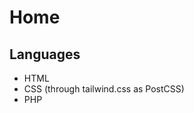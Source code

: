 # Home

## Languages
<ul>
<li>HTML</li>
<li>CSS (through tailwind.css as PostCSS)</li>
<li>PHP</li>
</ul>
